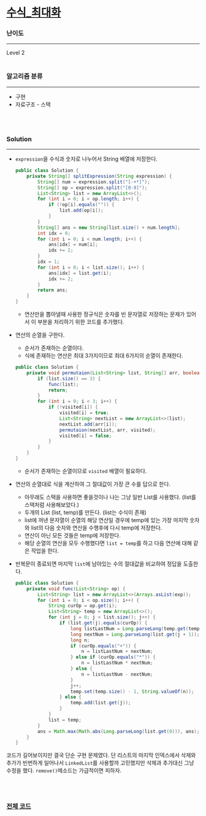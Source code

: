 # [수식_최대화](https://programmers.co.kr/learn/courses/30/lessons/67257)

### 난이도

***
Level 2
<br><br>

### 알고리즘 분류

***

* 구현
* 자료구조 - 스택

<br><br>

### Solution

***

* `expression`을 수식과 숫자로 나누어서 String 배열에 저장한다.

  ```java
  public class Solution {
      private String[] splitExpression(String expression) {
          String[] num = expression.split("[-+*]");
          String[] op = expression.split("[0-9]");
          List<String> list = new ArrayList<>();
          for (int i = 0; i < op.length; i++) {
              if (!op[i].equals("")) {
                  list.add(op[i]);
              }
          }
          String[] ans = new String[list.size() + num.length];
          int idx = 0;
          for (int i = 0; i < num.length; i++) {
              ans[idx] = num[i];
              idx += 2;
          }
          idx = 1;
          for (int i = 0; i < list.size(); i++) {
              ans[idx] = list.get(i);
              idx += 2;
          }
          return ans;
      }
  }
  ```
    * 연산만을 뽑아낼때 사용한 정규식은 숫자를 빈 문자열로 저장하는 문제가 있어서 이 부분을 처리하기 위한 코드를 추가했다.


* 연산의 순열을 구한다.
    * 순서가 존재하는 순열이다.
    * 식에 존재하는 연산은 최대 3가지이므로 최대 6가지의 순열이 존재한다.

    ```java
    public class Solution {
        private void permutaion(List<String> list, String[] arr, boolean[] visited) {
            if (list.size() == 3) {
                func(list);
                return;
            }
            for (int i = 0; i < 3; i++) {
                if (!visited[i]) {
                    visited[i] = true;
                    List<String> nextList = new ArrayList<>(list);
                    nextList.add(arr[i]);
                    permutaion(nextList, arr, visited);
                    visited[i] = false;
                }
            }
        }
    }
    ```
    * 순서가 존재하는 순열이므로 `visited` 배열이 필요하다.


* 연산의 순열대로 식을 계산하여 그 절대값이 가장 큰 수를 답으로 한다.
    * 아무래도 스택을 사용하면 좋을것이나 나는 그냥 일반 List를 사용했다. (list를 스택처럼 사용해보았다.)
    * 두개의 List (list, temp)를 만든다. (list는 수식이 존재)
    * list에 꺼낸 문자열이 순열의 해당 연산일 경우에 temp에 있는 가장 마지막 숫자와 list의 다음 숫자와 연산을 수행후에 다시 temp에 저장한다.
    * 연산이 아닌 모든 것들은 temp에 저장한다.
    * 해당 순열의 연산을 모두 수행했다면 `list = temp`를 하고 다음 연산에 대해 같은 작업을 한다.
* 반복문이 종료되면 마지막 `list`에 남아있는 수의 절대값을 비교하여 정답을 도출한다.

    ```java
    public class Solution {
        private void func(List<String> op) {
            List<String> list = new ArrayList<>(Arrays.asList(exp));
            for (int i = 0; i < op.size(); i++) {
                String curOp = op.get(i);
                List<String> temp = new ArrayList<>();
                for (int j = 0; j < list.size(); j++) {
                    if (list.get(j).equals(curOp)) {
                        long listLastNum = Long.parseLong(temp.get(temp.size() - 1));
                        long nextNum = Long.parseLong(list.get(j + 1));
                        long n;
                        if (curOp.equals("+")) {
                            n = listLastNum + nextNum;
                        } else if (curOp.equals("*")) {
                            n = listLastNum * nextNum;
                        } else {
                            n = listLastNum - nextNum;
                        }
                        j++;
                        temp.set(temp.size() - 1, String.valueOf(n));
                    } else {
                        temp.add(list.get(j));
                    }
                }
                list = temp;
            }
            ans = Math.max(Math.abs(Long.parseLong(list.get(0))), ans);
        }
    }
    ```

코드가 길어보이지만 결국 단순 구현 문제였다. 단 리스트의 마지막 인덱스에서 삭제와 추가가 빈번하게 일어나서 `LinkedList`를 사용할까 고민했지만 삭제과 추가대신 그냥 수정을 했다. `remove()`메소드는
가급적이면 피하자.

<br><br>

### [전체 코드](https://github.com/Jungmin-Seo0527/CodingTest/blob/main/src/kakao/internship2020/수식_최대화.java)

